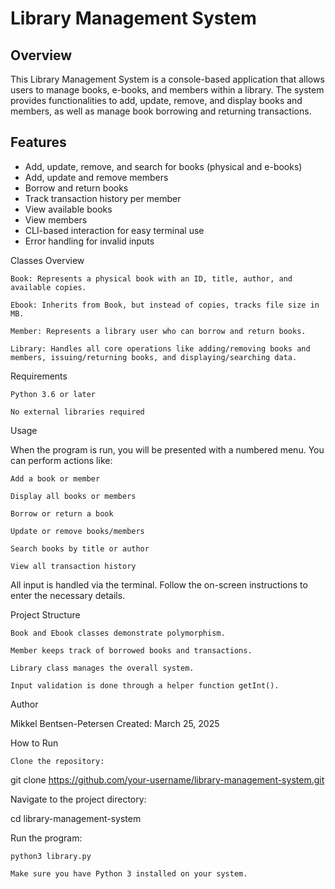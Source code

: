 # Library Management System

## Overview
This Library Management System is a console-based application that allows users to manage books, e-books, and members within a library. The system provides functionalities to add, update, remove, and display books and members, as well as manage book borrowing and returning transactions.

## Features
- Add, update, remove, and search for books (physical and e-books)
- Add, update and remove members
- Borrow and return books
- Track transaction history per member
- View available books
- View members
- CLI-based interaction for easy terminal use
- Error handling for invalid inputs

Classes Overview

    Book: Represents a physical book with an ID, title, author, and available copies.

    Ebook: Inherits from Book, but instead of copies, tracks file size in MB.

    Member: Represents a library user who can borrow and return books.

    Library: Handles all core operations like adding/removing books and members, issuing/returning books, and displaying/searching data.

Requirements

    Python 3.6 or later

    No external libraries required

Usage

When the program is run, you will be presented with a numbered menu. You can perform actions like:

    Add a book or member

    Display all books or members

    Borrow or return a book

    Update or remove books/members

    Search books by title or author

    View all transaction history

All input is handled via the terminal. Follow the on-screen instructions to enter the necessary details.

Project Structure

    Book and Ebook classes demonstrate polymorphism.

    Member keeps track of borrowed books and transactions.

    Library class manages the overall system.

    Input validation is done through a helper function getInt().

Author

Mikkel Bentsen-Petersen
Created: March 25, 2025


How to Run

    Clone the repository:

git clone https://github.com/your-username/library-management-system.git

Navigate to the project directory:

cd library-management-system

Run the program:

    python3 library.py

    Make sure you have Python 3 installed on your system.




